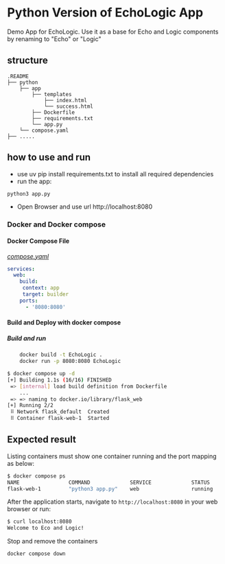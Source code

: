 # Python Version of EchoLogic App

Demo App for EchoLogic. Use it as a base for Echo and Logic components by renaming to "Echo" or "Logic"

## structure

```structure
.README
├── python
    ├── app
        ├── templates
            ├── index.html
            └── success.html
        ├── Dockerfile
        ├── requirements.txt
        └── app.py
    └── compose.yaml
├── .....
```

## how to use and run

- use uv pip install requirements.txt to install all required dependencies
- run the app:

```sh
python3 app.py
```

- Open Browser and use url http://localhost:8080

### Docker and Docker compose

#### Docker Compose File

[_compose.yaml_](compose.yaml)

```yaml
services: 
  web: 
    build:
     context: app
     target: builder
    ports: 
      - '8080:8080'
```

#### Build and Deploy with docker compose

##### Build and run

```sh
    docker build -t EchoLogic .
    docker run -p 8080:8080 EchoLogic
```

```sh
$ docker compose up -d
[+] Building 1.1s (16/16) FINISHED
 => [internal] load build definition from Dockerfile                                                                                                                                                                                       0.0s
    ...                                                                                                                                         0.0s
 => => naming to docker.io/library/flask_web                                                                                                                                                                                               0.0s
[+] Running 2/2
 ⠿ Network flask_default  Created                                                                                                                                                                                                          0.0s
 ⠿ Container flask-web-1  Started
```

## Expected result

Listing containers must show one container running and the port mapping as below:

```sh
$ docker compose ps
NAME                COMMAND             SERVICE             STATUS              PORTS
flask-web-1         "python3 app.py"    web                 running             0.0.0.0:8000->8000/tcp
```

After the application starts, navigate to `http://localhost:8080` in your web browser or run:

```sh
$ curl localhost:8080
Welcome to Eco and Logic!
```

Stop and remove the containers

```sh
docker compose down
```
